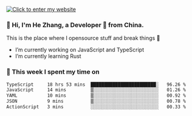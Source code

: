 [![Click to enter my website](https://github.com/zh30/zh30/assets/7930156/296bb9cd-4f46-46cd-bafa-863948241503)](https://zhanghe.dev) 

### 👋 Hi, I'm He Zhang, a Developer 🚀 from China.

This is the place where I opensource stuff and break things :rofl:

- I’m currently working on JavaScript and TypeScript
- I’m currently learning Rust

### 💪 This week I spent my time on

<!--START_SECTION:waka-->

```txt
TypeScript     18 hrs 53 mins  ████████████████████████░   96.26 %
JavaScript     14 mins         ▒░░░░░░░░░░░░░░░░░░░░░░░░   01.26 %
YAML           10 mins         ▒░░░░░░░░░░░░░░░░░░░░░░░░   00.92 %
JSON           9 mins          ▒░░░░░░░░░░░░░░░░░░░░░░░░   00.78 %
ActionScript   3 mins          ░░░░░░░░░░░░░░░░░░░░░░░░░   00.33 %
```

<!--END_SECTION:waka-->
